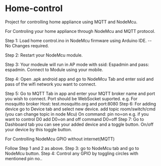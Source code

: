 # Home-control
Project for controlling home appliance using MQTT and NodeMcu.

For Controling your home appliance through NodeMcu and MQTT protocol.

Step 1: Load home control.ino in NodeMcu firmware using Arduino IDE. -- No Changes required.

Step 2: Restart your NodeMcu module.

Step 3: Your modeule will run in AP mode with ssid: Espadmin and pass: espadmin. Connect to Module using your mobile.

Step 4: Open .apk android app and go to NodeMcu Tab and enter ssid and pass of the wifi network you want to connect.

Step 5: Go to MQTT Tab in app and enter your MQTT broker name and port you wish to connect. Port should be WebSocket suported. e.g. For mosquitto broker Host: test.mosquitto.org and port:8080
Step 6: For adding device go to Device tab and select new device. add topic room/switch/cmd (you can change topic in node Mcu) On command: pin no=on e.g. if you want to control D0 add D0=on and off command D0=off
Step 7: Go to Dashboard tab you can see your added device and a toggle button. On/off your device by this toggle button.



For Controlling NodeMcu GPIO without internet(MQTT)

Follow Step 1 and 2 as above.
Step 3: go to NodeMcu tab and go to NodeMcu button.
Step 4: Control any GPIO by toggling circles with mentioned pin no..


